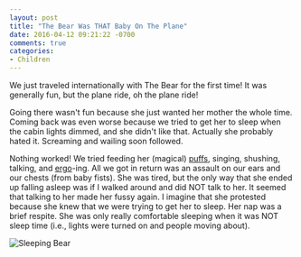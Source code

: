 ```yaml
---
layout: post
title: "The Bear Was THAT Baby On The Plane"
date: 2016-04-12 09:21:22 -0700
comments: true
categories: 
- Children
---
```

We just traveled internationally with The Bear for the first time!  It was generally fun, but the plane ride, oh the plane ride!  

Going there wasn't fun because she just wanted her mother the whole time.  Coming back was even worse because we tried to get her to sleep when the cabin lights dimmed, and she didn't like that.  Actually she probably hated it.  Screaming and wailing soon followed.  

Nothing worked!  We tried feeding her (magical) [puffs](http://amzn.to/1Vk21oX), singing, shushing, talking, and [ergo](http://amzn.to/1Vk25Fg)-ing.  All we got in return was an assault on our ears and our chests (from baby fists).  She was tired, but the only way that she ended up falling asleep was if I walked around and did NOT talk to her.  It seemed that talking to her made her fussy again.  I imagine that she protested because she knew that we were trying to get her to sleep.  Her nap was a brief respite.  She was only really comfortable sleeping when it was NOT sleep time (i.e., lights were turned on and people moving about).

![Sleeping Bear](https://img.gtww.net/2016/04_Japan/e3ir/sleep_dfji12.jpg "The Bear CAN sleep")
